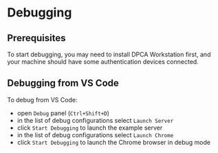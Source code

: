 # Debugging

## Prerequisites

To start debugging, you may need to install DPCA Workstation first, and your machine should
have some authentication devices connected.

## Debugging from VS Code

To debug from VS Code:

* open `Debug` panel (`Ctrl+Shift+D`)
* in the list of debug configurations select `Launch Server`
* click `Start Debugging` to launch the example server
* in the list of debug configurations select `Launch Chrome`
* click `Start Debugging` to launch the Chrome browser in debug mode
